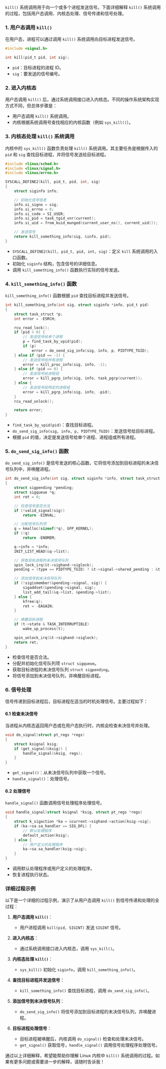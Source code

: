 `kill()` 系统调用用于向一个或多个进程发送信号。下面详细解释 `kill()` 系统调用的过程，包括用户态调用、内核态处理、信号传递和信号处理。

### 1. 用户态调用 `kill()`

在用户态，进程可以通过调用 `kill()` 系统调用向目标进程发送信号。

```c
#include <signal.h>

int kill(pid_t pid, int sig);
```

- `pid`：目标进程的进程 ID。
- `sig`：要发送的信号编号。

### 2. 进入内核态

用户态调用 `kill()` 后，通过系统调用接口进入内核态。不同的操作系统架构实现方式不同，但总体步骤是：

- 用户态调用 `kill()` 系统调用。
- 内核根据系统调用号查找相应的内核函数（例如 `sys_kill()`）。

### 3. 内核态处理 `kill()` 系统调用

内核中的 `sys_kill()` 函数负责处理 `kill()` 系统调用。其主要任务是根据传入的 `pid` 和 `sig` 查找目标进程，并将信号发送给目标进程。

```c
#include <linux/sched.h>
#include <linux/signal.h>
#include <linux/errno.h>

SYSCALL_DEFINE2(kill, pid_t, pid, int, sig)
{
    struct siginfo info;

    // 初始化信号信息
    info.si_signo = sig;
    info.si_errno = 0;
    info.si_code = SI_USER;
    info.si_pid = task_tgid_vnr(current);
    info.si_uid = from_kuid_munged(current_user_ns(), current_uid());

    // 发送信号
    return kill_something_info(sig, &info, pid);
}
```

- `SYSCALL_DEFINE2(kill, pid_t, pid, int, sig)`：定义 `kill` 系统调用的入口函数。
- 初始化 `siginfo` 结构，包含信号的详细信息。
- 调用 `kill_something_info()` 函数执行实际的信号发送。

### 4. `kill_something_info()` 函数

`kill_something_info()` 函数根据 `pid` 查找目标进程并发送信号。

```c
int kill_something_info(int sig, struct siginfo *info, pid_t pid)
{
    struct task_struct *p;
    int error = -ESRCH;

    rcu_read_lock();
    if (pid > 0) {
        // 发送信号给单个进程
        p = find_task_by_vpid(pid);
        if (p)
            error = do_send_sig_info(sig, info, p, PIDTYPE_TGID);
    } else if (pid == -1) {
        // 发送信号给所有进程
        error = kill_proc_info(sig, info, -1);
    } else if (pid == 0) {
        // 发送信号给进程组
        error = kill_pgrp_info(sig, info, task_pgrp(current));
    } else {
        // 发送信号给特定的进程组
        error = kill_pgrp_info(sig, info, -pid);
    }
    rcu_read_unlock();

    return error;
}
```

- `find_task_by_vpid(pid)`：查找目标进程。
- `do_send_sig_info(sig, info, p, PIDTYPE_TGID)`：发送信号给目标进程。
- 根据 `pid` 的值，决定是发送信号给单个进程、进程组或所有进程。

### 5. `do_send_sig_info()` 函数

`do_send_sig_info()` 是信号发送的核心函数，它将信号添加到目标进程的未决信号队列中，并唤醒进程。

```c
int do_send_sig_info(int sig, struct siginfo *info, struct task_struct *t, enum pid_type type)
{
    struct sigpending *pending;
    struct sigqueue *q;
    int ret = 0;

    // 检查信号是否合法
    if (!valid_signal(sig))
        return -EINVAL;

    // 分配信号队列项
    q = kmalloc(sizeof(*q), GFP_KERNEL);
    if (!q)
        return -ENOMEM;

    q->info = *info;
    INIT_LIST_HEAD(&q->list);

    // 获取目标进程的未决信号队列
    spin_lock_irq(&t->sighand->siglock);
    pending = (type == PIDTYPE_TGID) ? &t->signal->shared_pending : &t->pending;

    // 添加信号到未决信号队列
    if (!sigismember(&pending->signal, sig)) {
        sigaddset(&pending->signal, sig);
        list_add_tail(&q->list, &pending->list);
    } else {
        kfree(q);
        ret = -EAGAIN;
    }

    // 唤醒目标进程
    if (t->state & TASK_INTERRUPTIBLE)
        wake_up_process(t);

    spin_unlock_irq(&t->sighand->siglock);
    return ret;
}
```

- 检查信号是否合法。
- 分配并初始化信号队列项 `struct sigqueue`。
- 获取目标进程的未决信号队列 `struct sigpending`。
- 将信号添加到未决信号队列，并唤醒目标进程。

### 6. 信号处理

信号传递到目标进程后，目标进程在适当的时机处理信号。主要过程如下：

#### 6.1 检查未决信号

当进程从内核态返回用户态或在用户态执行时，内核会检查未决信号并处理。

```c
void do_signal(struct pt_regs *regs)
{
    struct ksignal ksig;
    if (get_signal(&ksig)) {
        handle_signal(&ksig, regs);
    }
}
```

- `get_signal()`：从未决信号队列中获取一个信号。
- `handle_signal()`：处理信号。

#### 6.2 处理信号

`handle_signal()` 函数调用信号处理程序处理信号。

```c
void handle_signal(struct ksignal *ksig, struct pt_regs *regs)
{
    struct k_sigaction *ka = &current->sighand->action[ksig->sig];
    if (ka->sa.sa_handler == SIG_DFL) {
        // 默认处理程序
        default_action(ksig);
    } else {
        // 用户定义的处理程序
        ka->sa.sa_handler(ksig->sig);
    }
}
```

- 调用默认处理程序或用户定义的处理程序。
- 恢复进程执行状态。

### 详细过程示例

以下是一个详细的过程示例，演示了从用户态调用 `kill()` 到信号传递和处理的全过程：

1. **用户态调用 `kill()`**：
    - 用户进程调用 `kill(pid, SIGINT)` 发送 `SIGINT` 信号。

2. **进入内核态**：
    - 通过系统调用接口进入内核态，调用 `sys_kill()`。

3. **内核态处理 `kill()`**：
    - `sys_kill()` 初始化 `siginfo`，调用 `kill_something_info()`。

4. **查找目标进程并发送信号**：
    - `kill_something_info()` 查找目标进程，调用 `do_send_sig_info()`。

5. **添加信号到未决信号队列**：
    - `do_send_sig_info()` 将信号添加到目标进程的未决信号队列，并唤醒进程。

6. **目标进程处理信号**：
    - 目标进程被唤醒后，内核调用 `do_signal()` 检查和处理未决信号。
    - `get_signal()` 获取信号，`handle_signal()` 调用信号处理程序处理信号。

通过以上详细解释，希望能帮助你理解 Linux 内核中 `kill()` 系统调用的过程。如果有更多问题或需要进一步的解释，请随时告诉我！